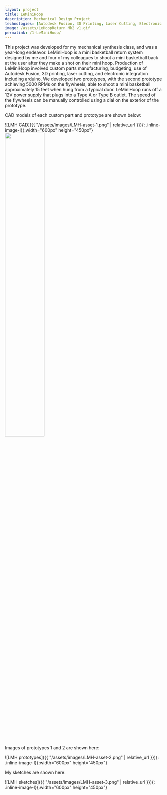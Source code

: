 ```yaml
---
layout: project
title: LeMiniHoop
description: Mechanical Design Project
technologies: [Autodesk Fusion, 3D Printing, Laser Cutting, Electronic Integration]
image: /assets/LeHoopReturn Mk2 v1.gif
permalink: /1-LeMiniHoop/
---
```


This project was developed for my mechanical synthesis class, and was a year-long endeavor. LeMiniHoop is a mini basketball return system designed by me and four of my colleagues to shoot a mini basketball back at the user after they make a shot on their mini hoop. Production of LeMiniHoop involved custom parts manufacturing, budgeting, use of Autodesk Fusion, 3D printing, laser cutting, and electronic integration including arduino. We developed two prototypes, with the second prototype achieving 5000 RPMs on the flywheels, able to shoot a mini basketball approximately 15 feet when hung from a typical door. LeMiniHoop runs off a 12V power supply that plugs into a Type A or Type B outlet.  The speed of the flywheels can be manually controlled using a dial on the exterior of the prototype.

CAD models of each custom part and prototype are shown below:

<!-- <img src="assetz/LMH-asset-1.png" alt="LMH CAD"> -->
<!-- ![Headshot]({{ "/assets/images/LMH-asset-1.png" | relative_url }}) -->
![LMH CAD]({{ "/assets/images/LMH-asset-1.png" | relative_url }}){: .inline-image-l}{:width="600px" height="450px"}
<img src="assetz/images/LMH-asset-1.png" width="50%" height="auto">


Images of prototypes 1 and 2 are shown here:

<!-- <img src="assetz/LMH-asset-2.png" alt="LMH images"> -->
![LMH prototypes]({{ "/assets/images/LMH-asset-2.png" | relative_url }}){: .inline-image-l}{:width="600px" height="450px"}

My sketches are shown here:

<!-- <img src="assetz/LMH-asset-3.png" alt="LMH sketches"> -->
![LMH sketches]({{ "/assets/images/LMH-asset-3.png" | relative_url }}){: .inline-image-l}{:width="600px" height="450px"}

